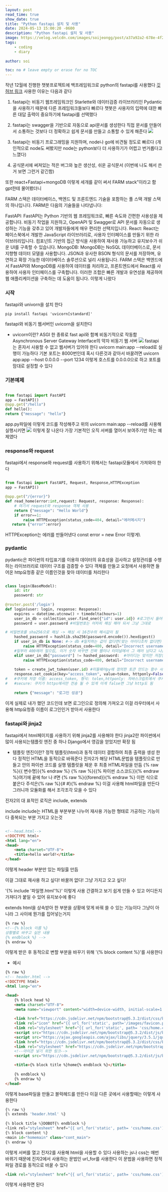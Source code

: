 ```yaml
---
layout: post
read_time: true
show_date: true
title: "Python fastapi 설치 및 사용"
date: 2024-05-13 15:00:20 -0600
description: "Python fastapi 설치 및 사용"
image: https://velog.velcdn.com/images/soijeongg/post/a37a92a2-678e-4f28-9162-248b6abeeaa6/image.png
tags: 
    - coding
    - diary
   
author: soi

toc: no # leave empty or erase for no TOC
---
```


작년 12월에 진행한 챗봇프로젝트에 백프레임워크로 python의 fastapi를 사용했다 
[깃허브 링크](https://github.com/2023-AISCHOOL-IOTA/D.O)
사용한 이유는 다음과 같다 
1. fastapi는 비동기 웹프레임워크인 Starlette와 데이터검증 라이브러리인 Pydantic을 사용하기 때문에 다른 프레임워크들보다 빠르다 
챗봇은 사용자의 입력에 대한 빠른 대답 출력이 중요하기에 fastapi를 선택했다 

2. fastapi는 swagger을 기반으로 자동으로 api문서를 생성한다 
직접 문서를 만들어서 소통하는 것보다 더 정확하고 쉽게 문서를 만들고 소통할 수 있게 해준다 
![](https://velog.velcdn.com/images/soijeongg/post/4f474cd9-4b5d-4df2-a4e7-04a548262cf8/image.png)

3. fastapi는 비동기 프로그래밍을 지원하며, node나 go에 비견될 정도로 빠르다 
(개인적으로 node도 써봤지만 node는 python보다 더 사용하기가 어렵고 번거롭다고 느꼈다)

4. 공식문서에 써져있는 적은 버그와 높은 생산성, 쉬운 공식문서 
(이번에 나도 해서 쓴거 보면 그런거 같긴함)

또한 react+Fastapi+mongoDB 이렇게 세개를 같이 써서 FARM stack”이라고 함
gpt한테 물어봤더니 

FARM 스택은 데이터베이스, 백엔드 및 프론트엔드 기술을 포함하는 풀 스택 개발 스택의 하나입니다. FARM은 다음의 기술들을 나타냅니다:

FastAPI: FastAPI는 Python 기반의 웹 프레임워크로, 빠른 속도와 간편한 사용성을 제공합니다. 비동기 작업을 지원하고, OpenAPI 및 Swagger로 API 문서를 자동으로 생성하는 기능을 갖추고 있어 개발자들에게 매우 편리한 선택지입니다.
React: React는 페이스북에서 개발한 JavaScript 라이브러리로, 사용자 인터페이스를 만들기 위한 라이브러리입니다. 컴포넌트 기반의 접근 방식을 사용하여 재사용 가능하고 유지보수가 쉬운 UI를 구축할 수 있습니다.
MongoDB: MongoDB는 NoSQL 데이터베이스로, 문서 지향형 데이터 모델을 사용합니다. JSON과 유사한 BSON 형식의 문서를 저장하며, 유연하고 확장 가능한 데이터베이스 솔루션으로 널리 사용됩니다.
FARM 스택은 백엔드에서 FastAPI와 MongoDB를 사용하여 데이터를 처리하고, 프론트엔드에서 React를 사용하여 사용자 인터페이스를 구축합니다. 이러한 조합은 빠른 개발과 유연성을 제공하여 웹 애플리케이션을 구축하는 데 도움이 됩니다.
이렇게 나왔다 

### 시작
fastapi와 univorn을 설치 한다 
```shell
pip install fastapi 'uvicorn[standard]'
```
fastapi와 비동기 웹서버인 uvicorn을 설치한다 

- uvicorn이란?
ASGI 한 종류로 fast api와 함꼐 비동기적으로 작동함
Asynchronous Server Gateway Interface의 약자 비동기 웹 서버
![](https://velog.velcdn.com/images/soijeongg/post/718841c9-0c8f-49e3-b14d-97a983204b10/image.png)
fastapi는 혼자서 사용할 수 없고 웹서버가 있어야 한다 
uvicorn main:app --reload로 실행이 가능하다 기본 포트는 8000번인데 혹시 다른것과 같아서 바꿀려면 uvicorn app:app --host 0.0.0.0 --port 1234 이렇게 호스트를 0.0.0.0으로 하고 포트를 맘대로 설정할 수 있다 

### 기본예제 
```python

from fastapi import FastAPI
app = FastAPI()
@app.get("/hello")
def hello():
return {"message": "hello"}
```
app.py파일에 이렇게 코드를 작성해주고 위의 uvicorn main:app --reload를 사용해 실행시키면 
![](https://velog.velcdn.com/images/soijeongg/post/7e5fba5e-5e15-4a25-bf26-1e068e84d8f4/image.png)
이렇게 잘 나온다 
가장 기본적인 오직 서버를 열어서 보여주기만 하는 예제였다 

### response와 request
fastapi에서 response와 request를 사용하기 위해서는 fastapi모듈에서 가져와야 한다 
```python

from fastapi import FastAPI, Request, Response,HTTPException
app = FastAPI()

@app.get("/{error}")
def read_home(error:int,request: Request, response: Response):
    # 여기서 request와 response 객체 사용
    return {"message": "Hello World"}
    if error==1:
    	raise HTTPException(status_code=404, detail="에러메시지")
   return {"error":error}
```
HTTPException는 에러를 만들어낸다  const error = new Error 이렇게\

### pydantic
pydantic은 파이썬의 타입표기를 이용햐 데이터의 유효성을 검사하고 설정관리를 수행하는 라이브러리로 데이터 구조를 검증할 수 있다 
객체를 만들고 요청에서 사용하면 들어온 http요청중 같은 이름인것을 찾아 데이터를 처리한다 
```python

class login(BaseModel):
    id: str
    password: str
    
@router.post('/login')
def login(user: login, response: Response):
    expires = datetime.utcnow() + timedelta(hours=1)  
    user_in_db = collection_user.find_one({"id": user.id}) #로그인시 들어온 user라는 값에 있는 id를 가지고 일치하는게 있는지 검색
    password = user.password #비밀번호는 어차피 해싱 해야 되서 그냥 그대로 

# 비밀번호를 sha256으로 해싱 -> 해싱 시 16진수의 해시값이 됨
    hashed_password = hashlib.sha256(password.encode()).hexdigest()
    if user_in_db is None: #-> db #일치하는 값이 없다면(맞는 아이디조차 없다면)
        raise HTTPException(status_code=400, detail="Incorrect username or password")
    #일부러 400에러 일으킴, 이거 숫자 바꾸면 진짜 웹이나 터미널에서 그 에러 났다고 나옴 신기
    elif user_in_db["password"] != hashed_password:  #아이디는 맞지만 저장된 비밀번호가 해시비밀번호와 다르다면
        raise HTTPException(status_code=400, detail="Incorrect username or password")# 오류
    
    token = create_jwt_token(user.id) #미들웨어py에 정의한 토큰 만드는 함수 사용해 id를 가지고 토큰을 만듬
    response.set_cookie(key="access_token", value=token, httponly=False, secure=False, expires =expires.timestamp() ) 
#   #쿠키에 저장 이름: access_token, 형식: tolen,httponly: 자바스크립트에서 쿠키 접근X 보안 강화를 위해  
#   #secure: 쿠키가 https에서만 전송 될 수 있게 이게 false면 그냥 http도 됨 
   
    return {"message": "로그인 성공"}
```
이게 실제로 내가 했던 코드인데 보면 로그인으로 정의해 가져오고 이걸 라우터에서 사용해 http요청중 이름이 로그인인거 받아서 사용한다 

### fastapi와 jinja2
fastapi에서 html페이지를 사용하기 위해 jinja2를 사용해야 한다 
jinja2란 파이썬에서 많이 사용되는템플릿 엔진 중 하나
Django에서 영감을 얻었지만 확장 됨

- 템플릿 엔진이란?
정적 템플릿(html)과 동적 데이터 결합하여 최종 출력을 생성 한다
정적인 HTML을 동적으로 바꿔준다
진자2가 해당 HTML문법을 템플릿으로 만들고 안의 파이썬 코드를 실행
템플릿을 체운 후 최종 HTML파일을 만듬
{% raw %}{{ 변수명}}{% endraw %}
{% raw %}{{% 파이썬 소스코드}}{% endraw %}여기에 끝에 for 나 if면 {% raw %}{{forend}}{% endraw %} 이런 식으로 붙은다
주석은{% raw %}{# #}{% endraw %}
이걸 사용해 html파일을 만든다 
그러니까 모듈화를 해서 조각조각 모을 수 있다 

진자2의 대 표적인 로직은 include, extends

include
include는 HTML을 부분부분 나누어 재사용 가능한 형태로 가공하는 기능이다
중복되는 부분 가지고 오는것

```html

<!--head.html-->
<!DOCTYPE html>
<html lang="en">
<head>
    <meta charset="UTF-8">
    <title>hello world!</title>
</head>
```
이렇게 header 부분만 있는 파일읋 만듬

이걸 그대로 재사용 하고 싶다! 바꿀꺼 없다! 그냥 가지고 오고 싶다!

'{% include '파일명.html'%}' 이렇게 사용
간결하고 보기 쉽게 만들 수 있고 어디든지 가져다가 붙일 수 있어 유지보수에 좋다

extends
html을 상속받아 한 부분을 상황에 맞게 바꿔 쓸 수 있는 기능이다
그냥이 아니라 그 사이에 뭔가를 집어넣는거지
```html
{% raw %}
<!--{% block 이름 %}
상황별로 바꾸고 싶은 내용
{% endblock %} -->
{% endraw %}
```
이렇게 받은 후 동적으로 변할 부분을 바꾸기 위해 '{% block content %}'를 사용한다 

- 예시
```html
{% raw %}
<!-- header.html -->
<!DOCTYPE html>
<html lang="en">

<head>
    {% block head %}
    <meta charset="UTF-8">
    <meta name="viewport" content="width=device-width, initial-scale=1.0">
    
    <link href="https://cdn.jsdelivr.net/npm/bootstrap@5.3.2/dist/css/bootstrap.min.css" rel="stylesheet">
    <link rel="icon" href="{{ url_for('static', path='/images/favicon.png') }}" type="image/x-icon">
    <link rel="stylesheet" href="{{ url_for('static', path= 'css/home.css')}}">
    <script src="https://cdn.jsdelivr.net/npm/bootstrap@5.3.2/dist/js/bootstrap.bundle.min.js"></script>
    <script src="https://ajax.googleapis.com/ajax/libs/jquery/3.5.1/jquery.min.js"></script>
    <link href="https://cdn.jsdelivr.net/npm/bootstrap@5.3.2/dist/css/bootstrap.min.css" rel="stylesheet">
    <link rel="stylesheet" href="https://cdn.jsdelivr.net/npm/bootstrap-icons@1.10.5/font/bootstrap-icons.css">
    <!--아이콘 넣기 위한 링크-->
    <script src="https://cdn.jsdelivr.net/npm/bootstrap@5.3.2/dist/js/bootstrap.bundle.min.js"></script>

    <title>{% block title %}home{% endblock %}</title>
    
    {% endblock %}
    {% endraw %}
</head>
```
이렇게 base파일을 만들고 블럭헤드를 만든다 
이걸 다른 곳에서 사용할때는 이렇게 사용한다 
```python
{% raw %}
{% extends 'header.html' %}
 
{% block title %}DOBOT{% endblock %}
<link rel="stylesheet" href="{{ url_for('static', path= 'css/home.css')}}">
{% block content %}
<main id="homemain" class="cont_main">
{% endraw %}
```

이렇게 서버를 열고 진자2를 사용해 html을 사용할 수 있다 
사용하는 js나 css는 매번 바뀌기 때문에 진자2에서 사용하는 문법인 url_for를 사용한다 
이 문법을 사용하면 정적파일 경로를 동적으로 바꿀 수 있다 
```html
<link rel="stylesheet" href="{{ url_for('static', path= 'css/home.css')}}">
```
이렇게 사용하면 된다 